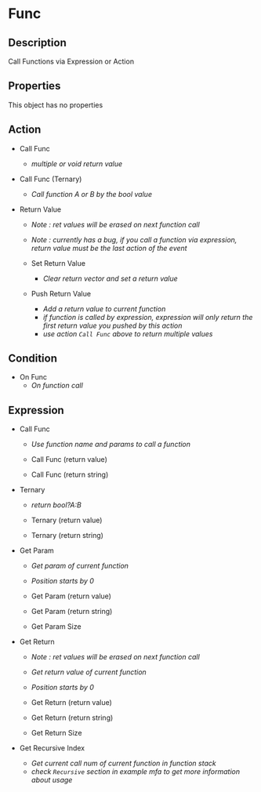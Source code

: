 # Func

## Description

Call Functions via Expression or Action

## Properties

This object has no properties

## Action

- Call Func
  - *multiple or void return value*
- Call Func (Ternary)
  - *Call function A or B by the bool value*

- Return Value
  - *Note : ret values will be erased on next function call*
  - *Note : currently has a bug, if you call a function via expression, return value must be the last action of the event*

  - Set Return Value
    - *Clear return vector and set a return value*

  - Push Return Value
    - *Add a return value to current function*
    - *if function is called by expression, expression will only return the first return value you pushed by this action*
    - *use action `Call Func` above to return multiple values*

## Condition

- On Func
  - *On function call*

## Expression

- Call Func
  - *Use function name and params to call a function*
  
  - Call Func (return value)
  - Call Func (return string)

- Ternary
  - *return bool?A:B*
  
  - Ternary (return value)
  - Ternary (return string)

- Get Param
  - *Get param of current function*
  - *Position starts by 0*
  
  - Get Param (return value)
  - Get Param (return string)

  - Get Param Size

- Get Return
  - *Note : ret values will be erased on next function call*
  - *Get return value of current function*
  - *Position starts by 0*
  
  - Get Return (return value)
  - Get Return (return string)

  - Get Return Size

- Get Recursive Index
  - *Get current call num of current function in function stack*
  - *check `Recursive` section in example mfa to get more information about usage*
